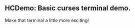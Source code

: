 HCDemo: Basic curses terminal demo.
-----------------------------------
Make that terminal a little more exciting!
